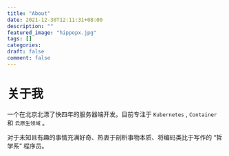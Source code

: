 ```yaml
---
title: "About"
date: 2021-12-30T12:11:31+08:00
description: ""
featured_image: "hippopx.jpg"
tags: []
categories:
draft: false
comment: false
---
```

# 关于我

一个在北京北漂了快四年的服务器端开发。目前专注于 `Kubernetes` , `Container` 和 `云原生领域` 。

对于未知且有趣的事情充满好奇、热衷于剖析事物本质、将编码类比于写作的 “哲学系” 程序员。
